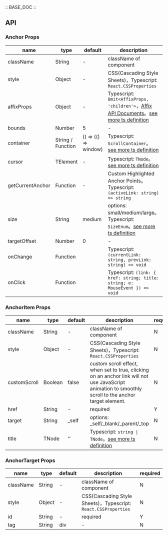 :: BASE_DOC ::

## API

### Anchor Props

name | type | default | description | required
-- | -- | -- | -- | --
className | String | - | className of component | N
style | Object | - | CSS(Cascading Style Sheets)，Typescript: `React.CSSProperties` | N
affixProps | Object | - | Typescript: `Omit<AffixProps, 'children'>`，[Affix API Documents](./affix?tab=api)。[see more ts definition](https://github.com/Tencent/tdesign-react/blob/develop/packages/components/anchor/type.ts) | N
bounds | Number | 5 | \- | N
container | String / Function | () => (() => window) | Typescript: `ScrollContainer`。[see more ts definition](https://github.com/Tencent/tdesign-react/blob/develop/packages/components/common.ts) | N
cursor | TElement | - | Typescript: `TNode`。[see more ts definition](https://github.com/Tencent/tdesign-react/blob/develop/packages/components/common.ts) | N
getCurrentAnchor | Function | - | Custom Highlighted Anchor Points。Typescript: `(activeLink: string) => string` | N
size | String | medium | options: small/medium/large。Typescript: `SizeEnum`。[see more ts definition](https://github.com/Tencent/tdesign-react/blob/develop/packages/components/common.ts) | N
targetOffset | Number | 0 | \- | N
onChange | Function |  | Typescript: `(currentLink: string, prevLink: string) => void`<br/> | N
onClick | Function |  | Typescript: `(link: { href: string; title: string; e: MouseEvent }) => void`<br/> | N


### AnchorItem Props

name | type | default | description | required
-- | -- | -- | -- | --
className | String | - | className of component | N
style | Object | - | CSS(Cascading Style Sheets)，Typescript: `React.CSSProperties` | N
customScroll | Boolean | false | custom scroll effect, when set to true, clicking on an anchor link will not use JavaScript animation to smoothly scroll to the anchor target element. | N
href | String | - | required | Y
target | String | _self | options: _self/_blank/_parent/_top | N
title | TNode | '' | Typescript: `string \| TNode`。[see more ts definition](https://github.com/Tencent/tdesign-react/blob/develop/packages/components/common.ts) | N


### AnchorTarget Props

name | type | default | description | required
-- | -- | -- | -- | --
className | String | - | className of component | N
style | Object | - | CSS(Cascading Style Sheets)，Typescript: `React.CSSProperties` | N
id | String | - | required | Y
tag | String | div | \- | N
